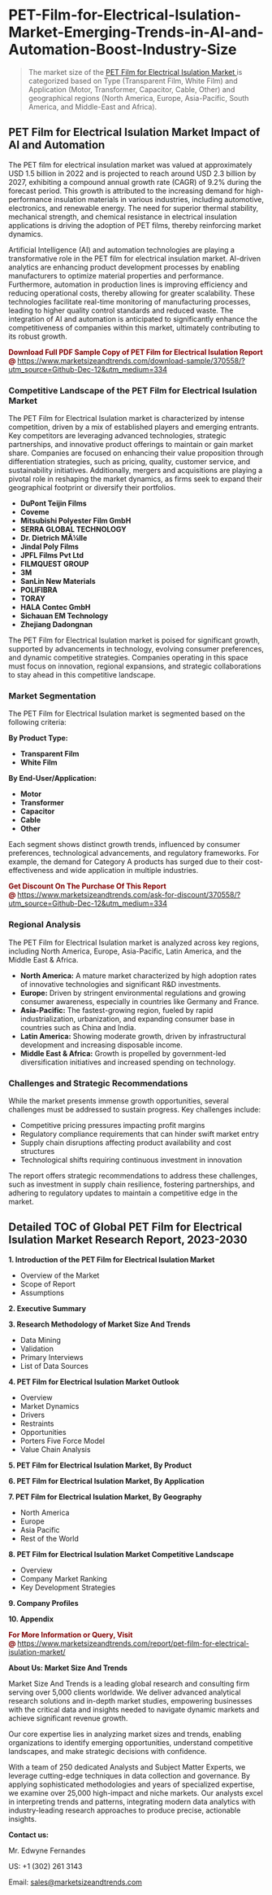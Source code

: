 <H1>PET-Film-for-Electrical-Isulation-Market-Emerging-Trends-in-AI-and-Automation-Boost-Industry-Size</H1><blockquote><p>The market size of the <a href="https://www.marketsizeandtrends.com/download-sample/370558/?utm_source=Github-Dec-12&amp;utm_medium=334" target="_blank">PET Film for Electrical Isulation Market </a>is categorized based on Type (Transparent Film, White Film) and Application (Motor, Transformer, Capacitor, Cable, Other) and geographical regions (North America, Europe, Asia-Pacific, South America, and Middle-East and Africa).</p></blockquote><p><h2>PET Film for Electrical Isulation Market Impact of AI and Automation</h2><p>The PET film for electrical insulation market was valued at approximately USD 1.5 billion in 2022 and is projected to reach around USD 2.3 billion by 2027, exhibiting a compound annual growth rate (CAGR) of 9.2% during the forecast period. This growth is attributed to the increasing demand for high-performance insulation materials in various industries, including automotive, electronics, and renewable energy. The need for superior thermal stability, mechanical strength, and chemical resistance in electrical insulation applications is driving the adoption of PET films, thereby reinforcing market dynamics.</p><p>Artificial Intelligence (AI) and automation technologies are playing a transformative role in the PET film for electrical insulation market. AI-driven analytics are enhancing product development processes by enabling manufacturers to optimize material properties and performance. Furthermore, automation in production lines is improving efficiency and reducing operational costs, thereby allowing for greater scalability. These technologies facilitate real-time monitoring of manufacturing processes, leading to higher quality control standards and reduced waste. The integration of AI and automation is anticipated to significantly enhance the competitiveness of companies within this market, ultimately contributing to its robust growth.</p></p><p><strong><span style="color: #800000;">Download Full PDF Sample Copy of PET Film for Electrical Isulation Report @</span>&nbsp;</strong><a href="https://www.marketsizeandtrends.com/download-sample/370558/?utm_source=Github-Dec-12&amp;utm_medium=334">https://www.marketsizeandtrends.com/download-sample/370558/?utm_source=Github-Dec-12&amp;utm_medium=334</a></p><h3>Competitive Landscape of the PET Film for Electrical Isulation Market</h3><p>The PET Film for Electrical Isulation market is characterized by intense competition, driven by a mix of established players and emerging entrants. Key competitors are leveraging advanced technologies, strategic partnerships, and innovative product offerings to maintain or gain market share. Companies are focused on enhancing their value proposition through differentiation strategies, such as pricing, quality, customer service, and sustainability initiatives. Additionally, mergers and acquisitions are playing a pivotal role in reshaping the market dynamics, as firms seek to expand their geographical footprint or diversify their portfolios.</p><p><strong><p><ul><li>DuPont Teijin Films </li><li> Coveme </li><li> Mitsubishi Polyester Film GmbH </li><li> SERRA GLOBAL TECHNOLOGY </li><li> Dr. Dietrich MÃ¼lle </li><li> Jindal Poly Films </li><li> JPFL Films Pvt Ltd </li><li> FILMQUEST GROUP </li><li> 3M </li><li> SanLin New Materials </li><li> POLIFIBRA </li><li> TORAY </li><li> HALA Contec GmbH </li><li> Sichauan EM Technology </li><li> Zhejiang Dadongnan</p></li></ul></p></strong></p><p>The PET Film for Electrical Isulation market is poised for significant growth, supported by advancements in technology, evolving consumer preferences, and dynamic competitive strategies. Companies operating in this space must focus on innovation, regional expansions, and strategic collaborations to stay ahead in this competitive landscape.</p><h3>Market Segmentation</h3><p>The PET Film for Electrical Isulation market is segmented based on the following criteria:</p><p><strong>By Product Type:</strong></p><p><strong><p><ul><li>Transparent Film </li><li> White Film</p></li></ul></p></strong></p><p><strong>By End-User/Application:</strong></p><p><strong><p><ul><li>Motor </li><li> Transformer </li><li> Capacitor </li><li> Cable </li><li> Other</p></li></ul></p></strong></p><p>Each segment shows distinct growth trends, influenced by consumer preferences, technological advancements, and regulatory frameworks. For example, the demand for Category A products has surged due to their cost-effectiveness and wide application in multiple industries.</p><p><strong><span style="color: #800000;">Get Discount On The Purchase Of This Report @&nbsp;</span></strong><a href="https://www.marketsizeandtrends.com/ask-for-discount/370558/?utm_source=Github-Dec-12&amp;utm_medium=334">https://www.marketsizeandtrends.com/ask-for-discount/370558/?utm_source=Github-Dec-12&amp;utm_medium=334</a></p><h3>Regional Analysis</h3><p>The PET Film for Electrical Isulation market is analyzed across key regions, including North America, Europe, Asia-Pacific, Latin America, and the Middle East &amp; Africa.</p><ul><li><strong>North America:</strong> A mature market characterized by high adoption rates of innovative technologies and significant R&amp;D investments.</li><li><strong>Europe:</strong> Driven by stringent environmental regulations and growing consumer awareness, especially in countries like Germany and France.</li><li><strong>Asia-Pacific:</strong> The fastest-growing region, fueled by rapid industrialization, urbanization, and expanding consumer base in countries such as China and India.</li><li><strong>Latin America:</strong> Showing moderate growth, driven by infrastructural development and increasing disposable income.</li><li><strong>Middle East &amp; Africa:</strong> Growth is propelled by government-led diversification initiatives and increased spending on technology.</li></ul><h3>Challenges and Strategic Recommendations</h3><p>While the market presents immense growth opportunities, several challenges must be addressed to sustain progress. Key challenges include:</p><ul><li>Competitive pricing pressures impacting profit margins</li><li>Regulatory compliance requirements that can hinder swift market entry</li><li>Supply chain disruptions affecting product availability and cost structures</li><li>Technological shifts requiring continuous investment in innovation</li></ul><p>The report offers strategic recommendations to address these challenges, such as investment in supply chain resilience, fostering partnerships, and adhering to regulatory updates to maintain a competitive edge in the market.</p><h2>Detailed TOC of Global PET Film for Electrical Isulation Market Research Report, 2023-2030</h2><p><strong>1. Introduction of the PET Film for Electrical Isulation Market</strong></p><ul><li>Overview of the Market</li><li>Scope of Report</li><li>Assumptions&nbsp;</li></ul><p><strong>2. Executive Summary</strong></p><p><strong>3. Research Methodology of <strong>Market Size And Trends</strong></strong></p><ul><li>Data Mining</li><li>Validation</li><li>Primary Interviews</li><li>List of Data Sources&nbsp;</li></ul><p><strong>4. PET Film for Electrical Isulation Market Outlook</strong></p><ul><li>Overview</li><li>Market Dynamics</li><li>Drivers</li><li>Restraints</li><li>Opportunities</li><li>Porters Five Force Model</li><li>Value Chain Analysis&nbsp;</li></ul><p><strong>5. PET Film for Electrical Isulation Market, By Product</strong></p><p><strong>6. PET Film for Electrical Isulation Market, By Application</strong></p><p><strong>7. PET Film for Electrical Isulation Market, By Geography</strong></p><ul><li>North America</li><li>Europe</li><li>Asia Pacific</li><li>Rest of the World&nbsp;</li></ul><p><strong>8. PET Film for Electrical Isulation Market Competitive Landscape</strong></p><ul><li>Overview</li><li>Company Market Ranking</li><li>Key Development Strategies&nbsp;</li></ul><p><strong>9. Company Profiles</strong></p><p><strong>10. Appendix</strong></p><p><strong><span style="color: #800000;">For More Information or Query, Visit @&nbsp;</span></strong><a href="https://www.marketsizeandtrends.com/report/pet-film-for-electrical-isulation-market/">https://www.marketsizeandtrends.com/report/pet-film-for-electrical-isulation-market/</a></p><p></p><p><strong>About Us:&nbsp;Market Size And Trends</strong></p><p>Market Size And Trends&nbsp;is a leading global research and consulting firm serving over 5,000 clients worldwide. We deliver advanced analytical research solutions and in-depth market studies, empowering businesses with the critical data and insights needed to navigate dynamic markets and achieve significant revenue growth.</p><p>Our core expertise lies in analyzing market sizes and trends, enabling organizations to identify emerging opportunities, understand competitive landscapes, and make strategic decisions with confidence.</p><p>With a team of 250 dedicated Analysts and Subject Matter Experts, we leverage cutting-edge techniques in data collection and governance. By applying sophisticated methodologies and years of specialized expertise, we examine over 25,000 high-impact and niche markets. Our analysts excel in interpreting trends and patterns, integrating modern data analytics with industry-leading research approaches to produce precise, actionable insights.</p><p><strong>Contact us:</strong></p><p>Mr. Edwyne Fernandes</p><p>US: +1 (302) 261 3143</p><p>Email: <a href="mailto:sales@marketsizeandtrends.com">sales@marketsizeandtrends.com</a>&nbsp;</p>
